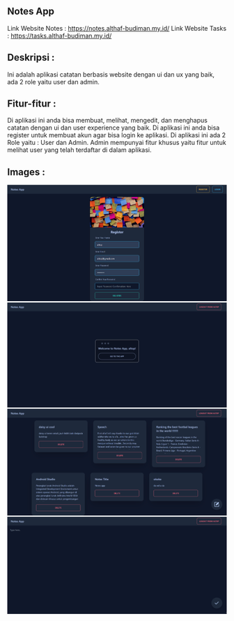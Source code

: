 ## Notes App
Link Website Notes : https://notes.althaf-budiman.my.id/
Link Website Tasks : https://tasks.althaf-budiman.my.id/

## Deskripsi : 
Ini adalah aplikasi catatan berbasis website dengan ui dan ux yang baik, ada 2 role yaitu user dan admin.

## Fitur-fitur :
Di aplikasi ini anda bisa membuat, melihat, mengedit, dan menghapus catatan dengan ui dan user experience
yang baik. Di aplikasi ini anda bisa register untuk membuat akun agar bisa login ke aplikasi.
Di aplikasi ini ada 2 Role yaitu : User dan Admin. Admin mempunyai fitur khusus yaitu fitur untuk melihat user yang telah terdaftar di dalam aplikasi.

## Images :
![Register-Page](../shared-host-project/images/register-page.png)
![welcome-page](../shared-host-project/images/welcome-page.png)
![Notes](../shared-host-project/images/notes.png)
![Create-Notes](../shared-host-project/images/create-notes.png)